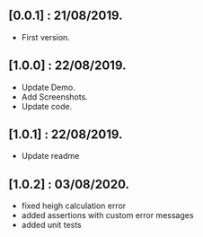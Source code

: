 ## [0.0.1] : 21/08/2019.

* First version.

## [1.0.0] : 22/08/2019.

* Update Demo.
* Add Screenshots.
* Update code.

## [1.0.1] : 22/08/2019.

* Update readme

## [1.0.2] : 03/08/2020.

* fixed heigh calculation error
* added assertions with custom error messages
* added unit tests
